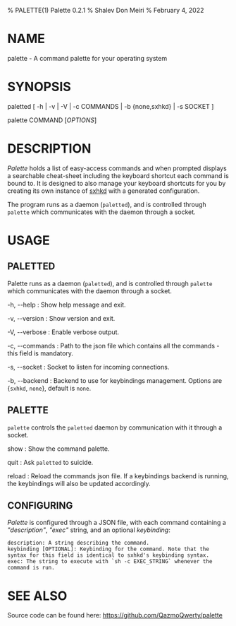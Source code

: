 % PALETTE(1) Palette 0.2.1
% Shalev Don Meiri
% February 4, 2022

# NAME

palette - A command palette for your operating system

# SYNOPSIS

paletted [ -h | -v | -V | -c COMMANDS | -b {none,sxhkd} | -s SOCKET ]

palette COMMAND [*OPTIONS*]

# DESCRIPTION

*Palette* holds a list of easy-access commands and when prompted displays a searchable cheat-sheet including the keyboard shortcut each command is bound to. It is designed to also manage your keyboard shortcuts for you by creating its own instance of [sxhkd](https://github.com/baskerville/sxhkd) with a generated configuration.

The program runs as a daemon (`paletted`), and is controlled through `palette` which communicates with the daemon through a socket.

# USAGE

## PALETTED

Palette runs as a daemon (`paletted`), and is controlled through `palette` which communicates with the daemon through a socket.

-h, \--help
:   Show help message and exit.

-v, \--version
:   Show version and exit.

-V, \--verbose
:   Enable verbose output.

-c, \--commands
:   Path to the json file which contains all the commands - this field is mandatory.

-s, \--socket
:   Socket to listen for incoming connections.

-b, \--backend
:   Backend to use for keybindings management.
    Options are {`sxhkd`, `none`}, default is `none`.

## PALETTE

`palette` controls the `paletted` daemon by communication with it through a socket.

show
:    Show the command palette.

quit
:   Ask `paletted` to suicide.

reload
:   Reload the commands json file. If a keybindings backend is running, the keybindings will also be updated accordingly.

## CONFIGURING

*Palette* is configured through a JSON file, with each command containing a *"description"*, *"exec"* string, and an optional *keybinding*:

```
description: A string describing the command.
keybinding [OPTIONAL]: Keybinding for the command. Note that the syntax for this field is identical to sxhkd's keybinding syntax.
exec: The string to execute with `sh -c EXEC_STRING` whenever the command is run.
```

# SEE ALSO

Source code can be found here: 
<https://github.com/QazmoQwerty/palette>
